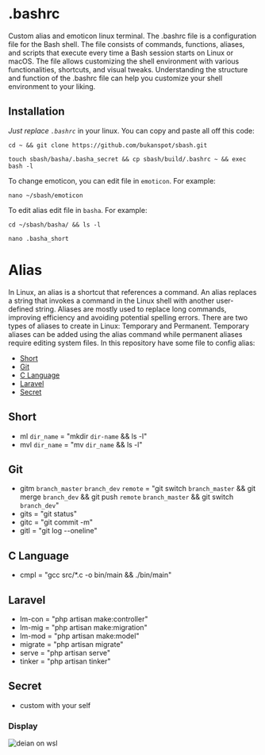 # .bashrc
Custom alias and emoticon linux terminal. The .bashrc file is a configuration file for the Bash shell. The file consists of commands, functions, aliases, and scripts that execute every time a Bash session starts on Linux or macOS. The file allows customizing the shell environment with various functionalities, shortcuts, and visual tweaks. Understanding the structure and function of the .bashrc file can help you customize your shell environment to your liking.

## Installation
*Just replace `.bashrc`* in your linux. You can copy and paste all off this code:

```
cd ~ && git clone https://github.com/bukanspot/sbash.git
```
```
touch sbash/basha/.basha_secret && cp sbash/build/.bashrc ~ && exec bash -l
```
To change emoticon, you can edit file in `emoticon`. For example:

```
nano ~/sbash/emoticon
```

To edit alias edit file in `basha`. For example:
```
cd ~/sbash/basha/ && ls -l
```
```
nano .basha_short
```

# Alias
In Linux, an alias is a shortcut that references a command. An alias replaces a string that invokes a command in the Linux shell with another user-defined string. Aliases are mostly used to replace long commands, improving efficiency and avoiding potential spelling errors. There are two types of aliases to create in Linux: Temporary and Permanent. Temporary aliases can be added using the alias command while permanent aliases require editing system files. In this repository have some file to config alias:
- [Short](#short)
- [Git](#git)
- [C Language](#c-language)
- [Laravel](#laravel)
- [Secret](#secret)

## Short
- ml `dir_name` = "mkdir `dir-name` && ls -l"
- mvl `dir_name` = "mv `dir_name` && ls -l"

## Git
- gitm `branch_master` `branch_dev` `remote` = "git switch `branch_master` && git merge `branch_dev` && git push `remote` `branch_master` && git switch `branch_dev`"
- gits = "git status"
- gitc = "git commit -m"
- gitl = "git log --oneline"

## C Language
- cmpl = "gcc src/*.c -o bin/main && ./bin/main"

## Laravel
- lm-con = "php artisan make:controller"
- lm-mig = "php artisan make:migration"
- lm-mod = "php artisan make:model"
- migrate = "php artisan migrate"
- serve = "php artisan serve"
- tinker = "php artisan tinker"

## Secret
- custom with your self


### Display
![deian on wsl](https://raw.githubusercontent.com/bukanspot/bashrc/dev/img/terminal-gnome.png)
